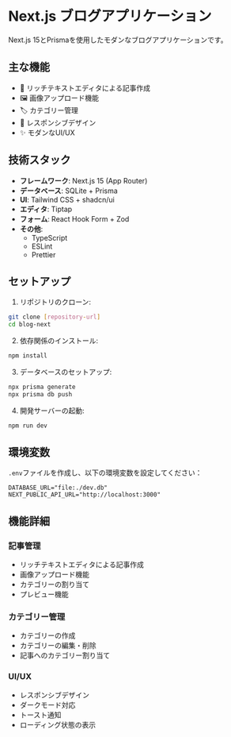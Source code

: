 # Next.js ブログアプリケーション

Next.js 15とPrismaを使用したモダンなブログアプリケーションです。

## 主な機能

- 📝 リッチテキストエディタによる記事作成
- 🖼️ 画像アップロード機能
- 🏷️ カテゴリー管理
- 📱 レスポンシブデザイン
- ✨ モダンなUI/UX

## 技術スタック

- **フレームワーク**: Next.js 15 (App Router)
- **データベース**: SQLite + Prisma
- **UI**: Tailwind CSS + shadcn/ui
- **エディタ**: Tiptap
- **フォーム**: React Hook Form + Zod
- **その他**:
  - TypeScript
  - ESLint
  - Prettier

## セットアップ

1. リポジトリのクローン:
```bash
git clone [repository-url]
cd blog-next
```

2. 依存関係のインストール:
```bash
npm install
```

3. データベースのセットアップ:
```bash
npx prisma generate
npx prisma db push
```

4. 開発サーバーの起動:
```bash
npm run dev
```

## 環境変数

`.env`ファイルを作成し、以下の環境変数を設定してください：

```env
DATABASE_URL="file:./dev.db"
NEXT_PUBLIC_API_URL="http://localhost:3000"
```

## 機能詳細

### 記事管理
- リッチテキストエディタによる記事作成
- 画像アップロード機能
- カテゴリーの割り当て
- プレビュー機能

### カテゴリー管理
- カテゴリーの作成
- カテゴリーの編集・削除
- 記事へのカテゴリー割り当て

### UI/UX
- レスポンシブデザイン
- ダークモード対応
- トースト通知
- ローディング状態の表示